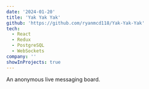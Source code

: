 ```yaml
---
date: '2024-01-20'
title: 'Yak Yak Yak'
github: 'https://github.com/ryanmcd118/Yak-Yak-Yak'
tech:
  - React
  - Redux
  - PostgreSQL
  - WebSockets
company: ''
showInProjects: true
---
```


An anonymous live messaging board.
